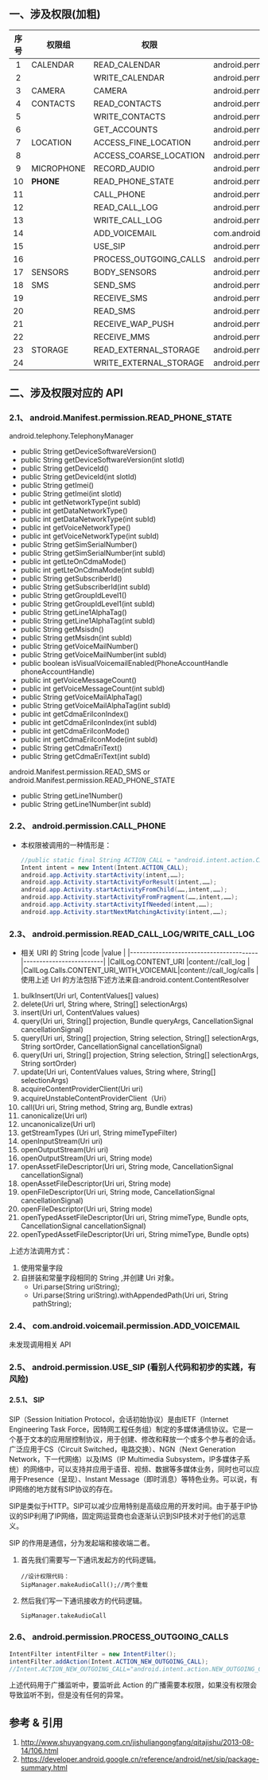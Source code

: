 ## 一、涉及权限(加粗)
|序号 |    权限组       |权限                     |完整字段                                         |
|:---:|----------------|-------------------------|------------------------------------------------|
|1    |CALENDAR        |READ_CALENDAR            |android.permission.READ_CALENDAR                |
| 2   |                |WRITE_CALENDAR           |android.permission.WRITE_CALENDAR               |
|  3  |CAMERA          |CAMERA                   |android.permission.CAMERA                       |
|   4 |CONTACTS        |READ_CONTACTS            |android.permission.READ_CONTACTS                |
|    5|                |WRITE_CONTACTS           |android.permission.WRITE_CONTACTS               |
|6    |                |GET_ACCOUNTS             |android.permission.GET_ACCOUNTS                 |
| 7   |LOCATION        |ACCESS_FINE_LOCATION     |android.permission.ACCESS_FINE_LOCATION         |
|  8  |                |ACCESS_COARSE_LOCATION   |android.permission.ACCESS_COARSE_LOCATION       |
|   9 |MICROPHONE      |RECORD_AUDIO             |android.permission.RECORD_AUDIO                 |
|   10|__PHONE__       |READ_PHONE_STATE         |android.permission.READ_PHONE_STATE             |
|11   |                |CALL_PHONE               |android.permission.CALL_PHONE                   |
|  12 |                |READ_CALL_LOG            |android.permission.READ_CALL_LOG                |
|   13|                |WRITE_CALL_LOG           |android.permission.WRITE_CALL_LOG               |
|14   |                |ADD_VOICEMAIL            |com.android.voicemail.permission.ADD_VOICEMAIL  |
|  15 |                |USE_SIP                  |android.permission.USE_SIP                      |
|   16|                |PROCESS_OUTGOING_CALLS   |android.permission.PROCESS_OUTGOING_CALLS       |
|17   |SENSORS         |BODY_SENSORS             |android.permission.BODY_SENSORS                 |
|  18 |SMS             |SEND_SMS                 |android.permission.SEND_SMS                     |
|   19|                |RECEIVE_SMS              |android.permission.RECEIVE_SMS                  |
|20   |                |READ_SMS                 |android.permission.READ_SMS                     |
|  21 |                |RECEIVE_WAP_PUSH         |android.permission.RECEIVE_WAP_PUSH             |
|   22|                |RECEIVE_MMS              |android.permission.RECEIVE_MMS                  |
|23   |STORAGE         |READ_EXTERNAL_STORAGE    |android.permission.READ_EXTERNAL_STORAGE        |
|  24 |                |WRITE_EXTERNAL_STORAGE   |android.permission.WRITE_EXTERNAL_STORAGE       |

## 二、涉及权限对应的 API 

### 2.1、 android.Manifest.permission.READ_PHONE_STATE 
android.telephony.TelephonyManager
- public String getDeviceSoftwareVersion()          
- public String getDeviceSoftwareVersion(int slotId)          
- public String getDeviceId()          
- public String getDeviceId(int slotId)          
- public String getImei()          
- public String getImei(int slotId)          
- public int getNetworkType(int subId)          
- public int getDataNetworkType()          
- public int getDataNetworkType(int subId)          
- public int getVoiceNetworkType()          
- public int getVoiceNetworkType(int subId)          
- public String getSimSerialNumber()          
- public String getSimSerialNumber(int subId)          
- public int getLteOnCdmaMode()          
- public int getLteOnCdmaMode(int subId)          
- public String getSubscriberId()          
- public String getSubscriberId(int subId)          
- public String getGroupIdLevel1()          
- public String getGroupIdLevel1(int subId)          
- public String getLine1AlphaTag()          
- public String getLine1AlphaTag(int subId)          
- public String getMsisdn()          
- public String getMsisdn(int subId)          
- public String getVoiceMailNumber()          
- public String getVoiceMailNumber(int subId)          
- public boolean isVisualVoicemailEnabled(PhoneAccountHandle phoneAccountHandle)          
- public int getVoiceMessageCount()          
- public int getVoiceMessageCount(int subId)          
- public String getVoiceMailAlphaTag()          
- public String getVoiceMailAlphaTag(int subId)          
- public int getCdmaEriIconIndex()          
- public int getCdmaEriIconIndex(int subId)          
- public int getCdmaEriIconMode()          
- public int getCdmaEriIconMode(int subId)          
- public String getCdmaEriText()          
- public String getCdmaEriText(int subId)          

android.Manifest.permission.READ_SMS or android.Manifest.permission.READ_PHONE_STATE          
- public String getLine1Number()          
- public String getLine1Number(int subId)          

### 2.2、 android.permission.CALL_PHONE     
- 本权限被调用的一种情形是：
    ```java
    //public static final String ACTION_CALL = "android.intent.action.CALL";本字符串也可以直接被使用。
    Intent intent = new Intent(Intent.ACTION_CALL);
    android.app.Activity.startActivity(intent,……);
    android.app.Activity.startActivityForResult(intent,……);
    android.app.Activity.startActivityFromChild(……,intent,……);
    android.app.Activity.startActivityFromFragment(……,intent,……);
    android.app.Activity.startActivityIfNeeded(intent,……);
    android.app.Activity.startNextMatchingActivity(intent,……);
    ```

### 2.3、 android.permission.READ_CALL_LOG/WRITE_CALL_LOG
- 相关 URI 的 String
    |code                                    |value                    |
    |----------------------------------------|-------------------------|
    |CallLog.CONTENT_URI                     |content://call_log       |
    |CallLog.Calls.CONTENT_URI_WITH_VOICEMAIL|content://call_log/calls |
使用上述 Url 的方法包括下述方法来自:android.content.ContentResolver      
1. bulkInsert(Uri url, ContentValues[] values) 
2. delete(Uri url, String where, String[] selectionArgs) 
3. insert(Uri url, ContentValues values) 
4. query(Uri uri, String[] projection, Bundle queryArgs, CancellationSignal cancellationSignal) 
5. query(Uri uri, String[] projection, String selection, String[] selectionArgs, String sortOrder, CancellationSignal cancellationSignal) 
6. query(Uri uri, String[] projection, String selection, String[] selectionArgs, String sortOrder) 
7. update(Uri uri, ContentValues values, String where, String[] selectionArgs) 
8. acquireContentProviderClient(Uri uri) 
9. acquireUnstableContentProviderClient（Uri）
10. call(Uri uri, String method, String arg, Bundle extras) 
11. canonicalize(Uri url) 
12. uncanonicalize(Uri url) 
13. getStreamTypes (Uri url, String mimeTypeFilter)
14. openInputStream(Uri uri) 
15. openOutputStream(Uri uri) 
16. openOutputStream(Uri uri, String mode) 
17. openAssetFileDescriptor(Uri uri, String mode, CancellationSignal cancellationSignal) 
18. openAssetFileDescriptor(Uri uri, String mode) 
19. openFileDescriptor(Uri uri, String mode, CancellationSignal cancellationSignal) 
20. openFileDescriptor(Uri uri, String mode) 
21. openTypedAssetFileDescriptor(Uri uri, String mimeType, Bundle opts, CancellationSignal cancellationSignal) 
22. openTypedAssetFileDescriptor(Uri uri, String mimeType, Bundle opts) 

上述方法调用方式：
1. 使用常量字段
2. 自拼装和常量字段相同的 String ,并创建 Uri 对象。
    - Uri.parse(String uriString);
    - Uri.parse(String uriString).withAppendedPath(Uri uri, String pathString);

### 2.4、 com.android.voicemail.permission.ADD_VOICEMAIL
未发现调用相关 API
### 2.5、 android.permission.USE_SIP    (看别人代码和初步的实践，有风险)
#### 2.5.1、 SIP
SIP（Session Initiation Protocol，会话初始协议）是由IETF（Internet Engineering Task Force，因特网工程任务组）制定的多媒体通信协议。它是一个基于文本的应用层控制协议，用于创建、修改和释放一个或多个参与者的会话。广泛应用于CS（Circuit Switched，电路交换）、NGN（Next Generation Network，下一代网络）以及IMS（IP Multimedia Subsystem，IP多媒体子系统）的网络中，可以支持并应用于语音、视频、数据等多媒体业务，同时也可以应用于Presence（呈现）、Instant Message（即时消息）等特色业务。可以说，有IP网络的地方就有SIP协议的存在。

SIP是类似于HTTP。SIP可以减少应用特别是高级应用的开发时间。由于基于IP协议的SIP利用了IP网络，固定网运营商也会逐渐认识到SIP技术对于他们的远意义。

SIP 的作用是通信，分为发起端和接收端二者。
1. 首先我们需要写一下通讯发起方的代码逻辑。
    ```
    //设计权限代码：
    SipManager.makeAudioCall();//两个重载
    ```
2. 然后我们写一下通讯接收方的代码逻辑。
    ```
    SipManager.takeAudioCall
    ```
### 2.6、 android.permission.PROCESS_OUTGOING_CALLS
```java
IntentFilter intentFilter = new IntentFilter();
intentFilter.addAction(Intent.ACTION_NEW_OUTGOING_CALL);
//Intent.ACTION_NEW_OUTGOING_CALL="android.intent.action.NEW_OUTGOING_CALL"
```
上述代码用于广播监听中，要监听此 Action 的广播需要本权限，如果没有权限会导致监听不到，但是没有任何的异常。



## 参考 & 引用
1. http://www.shuyangyang.com.cn/jishuliangongfang/qitajishu/2013-08-14/106.html
2. https://developer.android.google.cn/reference/android/net/sip/package-summary.html


